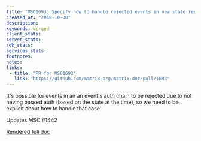 ```yaml
---
title: "MSC1693: Specify how to handle rejected events in new state res"
created_at: "2018-10-08"
description:
keywords: merged
client_stats:
server_stats:
sdk_stats:
services_stats:
footnotes:
notes:
links:
 - title: "PR for MSC1693"
   link: "https://github.com/matrix-org/matrix-doc/pull/1693"
---
```

It's possible for events in an an event's auth chain to be rejected due
to not having passed auth (based on the state at the time), so we need
to be explicit about how to handle that case.

Updates MSC #1442

[Rendered full doc](https://github.com/matrix-org/matrix-doc/blob/erikj/state_res_rejections/proposals/1442-state-resolution.md)
